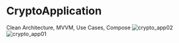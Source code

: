 # CryptoApplication
Clean Architecture, MVVM, Use Cases, Compose
![crypto_app02](https://github.com/No-Bel/CryptoApplication/assets/74195153/207b34e1-bcdd-4423-a592-58dc9c7e663d)
![crypto_app01](https://github.com/No-Bel/CryptoApplication/assets/74195153/d65edfe6-ca80-4dfd-924f-b8db99e5c8ed)
